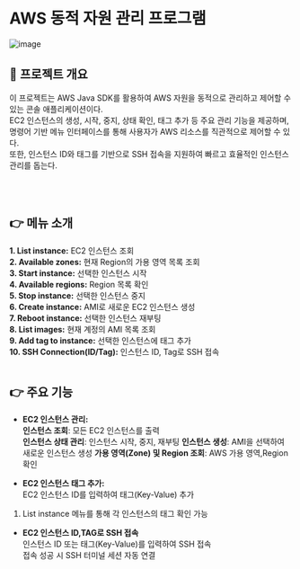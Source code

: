 # AWS 동적 자원 관리 프로그램
![image](https://github.com/user-attachments/assets/f5c132a2-542c-41cf-9b93-563270064a37)
<br />

## **📝 프로젝트 개요**
이 프로젝트는 AWS Java SDK를 활용하여 AWS 자원을 동적으로 관리하고 제어할 수 있는 콘솔 애플리케이션이다. <br />
EC2 인스턴스의 생성, 시작, 중지, 상태 확인, 태그 추가 등 주요 관리 기능을 제공하며,<br />
명령어 기반 메뉴 인터페이스를 통해 사용자가 AWS 리소스를 직관적으로 제어할 수 있다. <br />
또한, 인스턴스 ID와 태그를 기반으로 SSH 접속을 지원하여 빠르고 효율적인 인스턴스 관리를 돕는다. 

<br />

<br />

## 👉 메뉴 소개

**1. List instance:** EC2 인스턴스 조회 <br />
**2. Available zones:** 현재 Region의 가용 영역 목록 조회 <br />
**3. Start instance:** 선택한 인스턴스 시작<br />
**4. Available regions:** Region 목록 확인<br />
**5. Stop instance:** 선택한 인스턴스 중지<br />
**6. Create instance:** AMI로 새로운 EC2 인스턴스 생성<br />
**7. Reboot instance:** 선택한 인스턴스 재부팅<br />
**8. List images:** 현재 계정의 AMI 목록 조회<br />
**9. Add tag to instance:** 선택한 인스턴스에 태그 추가<br />
**10. SSH Connection(ID/Tag):** 인스턴스 ID, Tag로 SSH 접속<br />
<br />

## 👉 주요 기능

- **EC2 인스턴스 관리:**  <br />
**인스턴스 조회**: 모든 EC2 인스턴스를 출력 <br />
**인스턴스 상태 관리**: 인스턴스 시작, 중지, 재부팅
**인스턴스 생성**: AMI을 선택하여 새로운 인스턴스 생성
**가용 영역(Zone) 및 Region 조회**: AWS 가용 영역,Region 확인

- **EC2 인스턴스 태그 추가:** <br />
EC2 인스턴스 ID를 입력하여 태그(Key-Value) 추가<br />
1. List instance 메뉴를 통해 각 인스턴스의 태그 확인 가능<br />

- **EC2 인스턴스 ID,TAG로 SSH 접속** <br />
인스턴스 ID 또는 태그(Key-Value)를 입력하여 SSH 접속 <br />
접속 성공 시 SSH 터미널 세션 자동 연결 <br />

<br />
